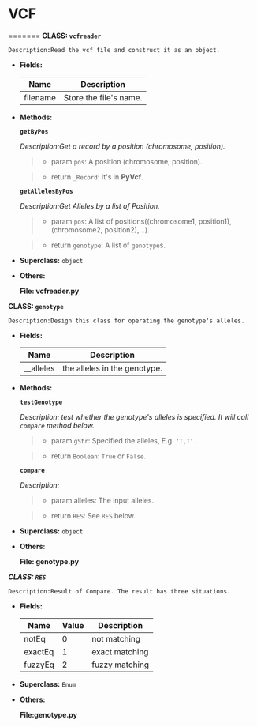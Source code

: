 # **VCF**
=======
**CLASS: `vcfreader`**

	Description:Read the vcf file and construct it as an object.

* **Fields:**
  
  |Name|Description|
  |----|-----------|
  |filename|Store the file's name.|


* **Methods:**

  **`getByPos`**
  
  _Description:Get a record by a position (chromosome, position)._
  
  > * param `pos`: A position (chromosome, position).

  > * return `_Record`: It's in __PyVcf__.
  
  **`getAllelesByPos`**
  
  _Description:Get Alleles by a list of Position._
  
  > * param `pos`: A list of positions((chromosome1, position1),(chromosome2, position2),...).
  
  > * return `genotype`: A list of `genotype`s.
  
* **Superclass:** `object`

* **Others:**
  
  **File: vcfreader.py**
  

**CLASS: `genotype`**

	Description:Design this class for operating the genotype's alleles.

* **Fields:**
  
  Name|Description
  ----|-----------
  __alleles|the alleles in the genotype.


* **Methods:**

  **`testGenotype`**
  
  _Description: test whether the genotype's alleles is specified. It will call `compare` method below._
  
  > * param `gStr`: Specified the alleles, E.g. `'T,T'` .
  
  > * return `Boolean`: `True` or `False`. 
  
  **`compare`**
  
  _Description:_
  
  > * param alleles: The input alleles.
  
  > * return `RES`: See `RES` below.
  
* **Superclass:** `object`

* **Others:**
  
  **File: genotype.py**
  
***CLASS: `RES`***

	Description:Result of Compare. The result has three situations.
	
* **Fields:**

  Name|Value|Description
  ----|-----|-----------
  notEq|0|not matching
  exactEq|1|exact matching
  fuzzyEq|2|fuzzy matching

* **Superclass:** `Enum`

* **Others:**

  **File:genotype.py**


